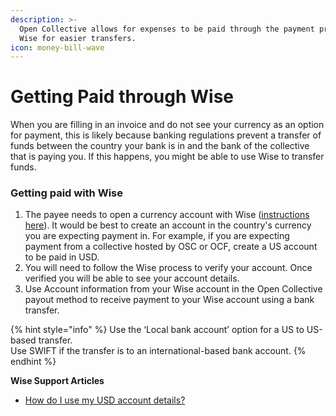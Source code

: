 ```yaml
---
description: >-
  Open Collective allows for expenses to be paid through the payment processor
  Wise for easier transfers.
icon: money-bill-wave
---
```


# Getting Paid through Wise

When you are filling in an invoice and do not see your currency as an option for payment, this is likely because banking regulations prevent a transfer of funds between the country your bank is in and the bank of the collective that is paying you. If this happens, you might be able to use Wise to transfer funds.

### Getting paid with Wise

1. The payee needs to open a currency account with Wise ([instructions here](https://wise.com/help/articles/2897234/how-do-i-open-a-currency-account)). It would be best to create an account in the country's currency you are expecting payment in. For example, if you are expecting payment from a collective hosted by OSC or OCF, create a US account to be paid in USD.
2. You will need to follow the Wise process to verify your account. Once verified you will be able to see your account details.
3. Use  Account information from your Wise account in the Open Collective payout method to receive payment to your Wise account using a bank transfer.

{% hint style="info" %}
Use the ‘Local bank account’ option for a US to US-based transfer. \
Use SWIFT if the transfer is to an international-based bank account.
{% endhint %}

**Wise Support Articles**

* [How do I use my USD account details?](https://wise.com/help/articles/2827506/how-do-i-use-my-usd-account-details?origin=topic-1pXx5wZnF7Rp83VWwzGPUv)
